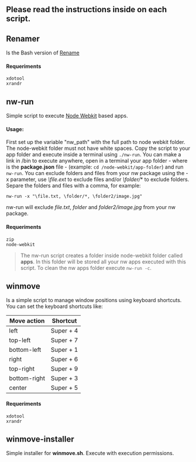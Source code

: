 ## Please read the instructions inside on each script.


## Renamer

Is the Bash version of [Rename](https://github.com/bit-dust/Scripts/blob/master/Python/Rename)

#### Requeriments
	xdotool
	xrandr

## nw-run

Simple script to execute [Node Webkit](https://github.com/rogerwang/node-webkit) based apps.
#### Usage:
First set up the variable "nw_path" with the full path to node webkit folder. The node-webkit folder must not have white spaces.
Copy the script to your app folder and execute inside a terminal using `./nw-run`. You can make a link in /bin to execute anywhere, open in a terminal your app folder - where is the **package.json** file - (example: `cd /node-webkit/app-folder`) and run `nw-run`. 
You can exclude folders and files from your nw package using the -x parameter, use *\file.ext* to exclude files and/or *\folder/** to exclude folders.
Separe the folders and files with a comma, for example: 
```
nw-run -x "\file.txt, \folder/*, \folder2/image.jpg"
```
nw-run will exclude *file.txt*, *folder* and *folder2/image.jpg* from your nw package.

#### Requeriments
	zip
	node-webkit 

> The nw-run script creates a folder inside node-webkit folder called **apps**. In this folder will be stored all your nw apps executed with this script. To clean the nw apps folder execute `nw-run -c`.


## winmove

Is a simple script to manage window positions using keyboard shortcuts.
You can set the keyboard shortcuts like:

| Move action | Shortcut  |
| ----------- | --------  |
| left        | Super + 4 |
| top-left    | Super + 7 |
| bottom-left | Super + 1 |
| right       | Super + 6 |
| top-right   | Super + 9 |
| bottom-right| Super + 3 |
| center      | Super + 5 |
    
#### Requeriments
	xdotool
	xrandr

## winmove-installer

Simple installer for **winmove.sh**. Execute with execution permissions.
